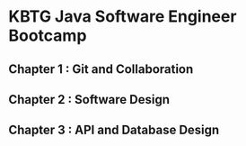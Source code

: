 # KBTG Java Software Engineer Bootcamp

## Chapter 1 : Git and Collaboration

## Chapter 2 : Software Design

## Chapter 3 : API and Database Design

